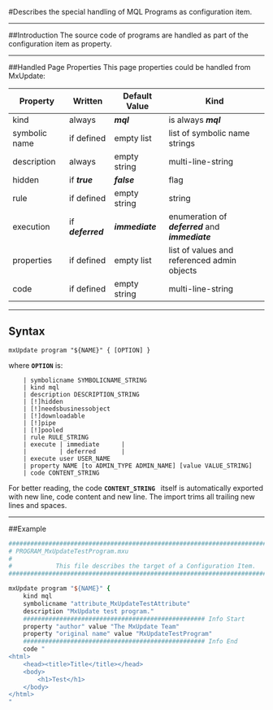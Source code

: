<!--
 *
 *  This file is part of MxUpdate <http://www.mxupdate.org>.
 *
 *  MxUpdate is a deployment tool for a PLM platform to handle
 *  administration objects as single update files (configuration item).
 *
 *  Copyright (C) 2008-2016 The MxUpdate Team
 *
 *  The Manual of MxUpdate is licensed under a CC BY-NC-SA 4.0 license
 *  (Creative Commons Attribution-NonCommercial-ShareAlike 4.0 
 *  International 4.0 license).
 *
 *  You should have received a copy of the license along with this
 *  work. If not, see <http://creativecommons.org/licenses/by-nc-sa/4.0/>.
 *
-->

#Describes the special handling of MQL Programs as configuration item.

----
##Introduction
The source code of programs are handled as part of the configuration item as property.

----
##Handled Page Properties
This page properties could be handled from MxUpdate:

Property      | Written           | Default Value   | Kind
--------------|-------------------|-----------------|----
kind          | always            | ***mql***       | is always ***mql***
symbolic name | if defined        | empty list      | list of symbolic name strings
description   | always            | empty string    | multi-line-string
hidden        | if ***true***     | ***false***     | flag
rule          | if defined        | empty string    | string
execution     | if ***deferred*** | ***immediate*** | enumeration of ***deferred*** and ***immediate***
properties    | if defined        | empty list      | list of values and referenced admin objects
code          | if defined        | empty string    | multi-line-string

----
## Syntax
```
mxUpdate program "${NAME}" { [OPTION] }
```
where **`OPTION`** is:
```
    | symbolicname SYMBOLICNAME_STRING
    | kind mql 
    | description DESCRIPTION_STRING
    | [!]hidden
    | [!]needsbusinessobject
    | [!]downloadable
    | [!]pipe
    | [!]pooled
    | rule RULE_STRING
    | execute | immediate      |
    |         | deferred       |
    | execute user USER_NAME 
    | property NAME [to ADMIN_TYPE ADMIN_NAME] [value VALUE_STRING]
    | code CONTENT_STRING
```

For better reading, the code **`CONTENT_STRING `** itself is automatically exported with new line, code content and new line. The import trims all trailing new lines and spaces.

----
##Example
```tcl
################################################################################
# PROGRAM_MxUpdateTestProgram.mxu
#
#            This file describes the target of a Configuration Item.
################################################################################

mxUpdate program "${NAME}" {
    kind mql
    symbolicname "attribute_MxUpdateTestAttribute"
    description "MxUpdate test program."
    ################################################## Info Start
    property "author" value "The MxUpdate Team"
    property "original name" value "MxUpdateTestProgram"
    ################################################## Info End
    code "
<html>
    <head><title>Title</title></head>
    <body>
        <h1>Test</h1>
    </body>
</html>
"
```